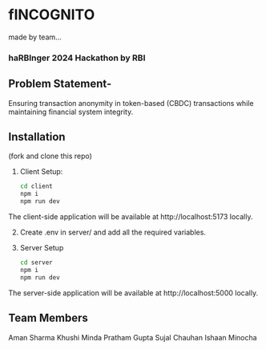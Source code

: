 # fINCOGNITO
made by team...

### haRBInger 2024 Hackathon by RBI

## Problem Statement-

Ensuring transaction anonymity in token-based (CBDC) transactions while maintaining financial system integrity.

## Installation

(fork and clone this repo)

1. Client Setup:

   ```bash
   cd client
   npm i
   npm run dev
   ```

The client-side application will be available at http://localhost:5173 locally.

2. Create .env in server/ and add all the required variables.

2. Server Setup

   ```bash
   cd server
   npm i
   npm run dev
   ```

The server-side application will be available at http://localhost:5000 locally.

## Team Members

Aman Sharma
Khushi Minda
Pratham Gupta
Sujal Chauhan
Ishaan Minocha

